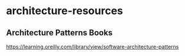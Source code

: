 # architecture-resources

## Architecture Patterns Books
https://learning.oreilly.com/library/view/software-architecture-patterns
